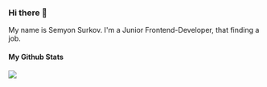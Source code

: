 ### Hi there 👋
My name is Semyon Surkov. I'm a Junior Frontend-Developer, that finding a job.

#### My Github Stats
[![](https://github-readme-stats.vercel.app/api?username=semyonsurkov)](https://github.com/fey)
